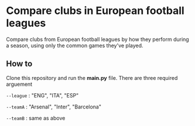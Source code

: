 # Compare clubs in European football leagues
Compare clubs from European football leagues by how they perform during a season, using only the common games they've played.

## How to 
Clone this repository and run the **main.py** file. There are three required arguement

 `--league` : "ENG", "ITA", "ESP" 
 
 `--teamA` : "Arsenal", "Inter", "Barcelona"
 
 `--teamB` : same as above 
